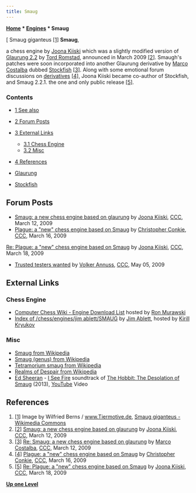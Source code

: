 ```yaml
---
title: Smaug
---
```

**[Home](Home "Home") \* [Engines](Engines "Engines") \* Smaug**



[ Smaug giganteus <a id="cite-note-1" href="#cite-ref-1">[1]</a>
**Smaug**,  

a chess engine by [Joona Kiiski](Joona_Kiiski "Joona Kiiski") which was a slightly modified version of [Glaurung 2.2](Glaurung "Glaurung") by [Tord Romstad](Tord_Romstad "Tord Romstad"), announced in March 2009 <a id="cite-note-2" href="#cite-ref-2">[2]</a>. 
Smaugh's patches were soon incorporated into another Glaurung derivative by [Marco Costalba](Marco_Costalba "Marco Costalba") dubbed [Stockfish](Stockfish "Stockfish") <a id="cite-note-3" href="#cite-ref-3">[3]</a>. 
Along with some emotional forum discussions on [derivatives](Category:Derivative "Category:Derivative") <a id="cite-note-4" href="#cite-ref-4">[4]</a>, Joona Kiiski became co-author of Stockfish, and Smaug 2.2.1. the one and only public release <a id="cite-note-5" href="#cite-ref-5">[5]</a>. 



### Contents


* [1 See also](#see-also)
* [2 Forum Posts](#forum-posts)
* [3 External Links](#external-links)
	+ [3.1 Chess Engine](#chess-engine)
	+ [3.2 Misc](#misc)
* [4 References](#references)






* [Glaurung](Glaurung "Glaurung")
* [Stockfish](Stockfish "Stockfish")


## Forum Posts


* [Smaug: a new chess engine based on glaurung](http://www.talkchess.com/forum/viewtopic.php?t=26971) by [Joona Kiiski](Joona_Kiiski "Joona Kiiski"), [CCC](CCC "CCC"), March 12, 2009
* [Plague: a "new" chess engine based on Smaug](http://www.talkchess.com/forum/viewtopic.php?t=27029) by [Christopher Conkie](index.php?title=Christopher_Conkie&action=edit&redlink=1 "Christopher Conkie (page does not exist)"), [CCC](CCC "CCC"), March 16, 2009


 [Re: Plague: a "new" chess engine based on Smaug](http://www.talkchess.com/forum/viewtopic.php?t=27029&start=76) by [Joona Kiiski](Joona_Kiiski "Joona Kiiski"), [CCC](CCC "CCC"), March 18, 2009
* [Trusted testers wanted](http://www.talkchess.com/forum/viewtopic.php?t=27758) by [Volker Annuss](Volker_Annuss "Volker Annuss"), [CCC](CCC "CCC"), May 05, 2009


## External Links


### Chess Engine


* [Computer Chess Wiki - Engine Download List](http://computer-chess.org/doku.php?id=computer_chess:wiki:download:engine_download_list) hosted by [Ron Murawski](Ron_Murawski "Ron Murawski")
* [Index of /chess/engines/jim ablett/SMAUG](http://kirr.homeunix.org/chess/engines/jim%20ablett/SMAUG/) by [Jim Ablett](Jim_Ablett "Jim Ablett"), hosted by [Kirill Kryukov](Kirill_Kryukov "Kirill Kryukov")


### Misc


* [Smaug from Wikipedia](https://en.wikipedia.org/wiki/Smaug)
* [Smaug (genus) from Wikipedia](https://en.wikipedia.org/wiki/Smaug_(genus))
* [Tetramorium smaug from Wikipedia](https://en.wikipedia.org/wiki/Tetramorium_smaug)
* [Realms of Despair from Wikipedia](https://en.wikipedia.org/wiki/Realms_of_Despair)
* [Ed Sheeran](https://en.wikipedia.org/wiki/Ed_Sheeran) - [I See Fire](https://en.wikipedia.org/wiki/I_See_Fire) soundtrack of [The Hobbit: The Desolation of Smaug](https://en.wikipedia.org/wiki/The_Hobbit:_The_Desolation_of_Smaug) (2013), [YouTube](https://en.wikipedia.org/wiki/YouTube) Video


 
## References


1. <a id="cite-ref-1" href="#cite-note-1">[1]</a> Image by Wilfried Berns / www.Tiermotive.de, [Smaug giganteus - Wikimedia Commons](https://commons.wikimedia.org/wiki/Smaug_giganteus)
2. <a id="cite-ref-2" href="#cite-note-2">[2]</a> [Smaug: a new chess engine based on glaurung](http://www.talkchess.com/forum/viewtopic.php?t=26971) by [Joona Kiiski](Joona_Kiiski "Joona Kiiski"), [CCC](CCC "CCC"), March 12, 2009
3. <a id="cite-ref-3" href="#cite-note-3">[3]</a> [Re: Smaug: a new chess engine based on glaurung](http://www.talkchess.com/forum/viewtopic.php?t=26971&start=1) by [Marco Costalba](Marco_Costalba "Marco Costalba"), [CCC](CCC "CCC"), March 12, 2009
4. <a id="cite-ref-4" href="#cite-note-4">[4]</a> [Plague: a "new" chess engine based on Smaug](http://www.talkchess.com/forum/viewtopic.php?t=27029) by [Christopher Conkie](index.php?title=Christopher_Conkie&action=edit&redlink=1 "Christopher Conkie (page does not exist)"), [CCC](CCC "CCC"), March 16, 2009
5. <a id="cite-ref-5" href="#cite-note-5">[5]</a> [Re: Plague: a "new" chess engine based on Smaug](http://www.talkchess.com/forum/viewtopic.php?t=27029&start=76) by [Joona Kiiski](Joona_Kiiski "Joona Kiiski"), [CCC](CCC "CCC"), March 18, 2009

**[Up one Level](Engines "Engines")**







 
